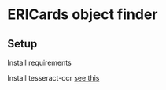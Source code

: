 # ERICards object finder

## Setup
Install requirements

Install tesseract-ocr [see this](\https://pyimagesearch.com/2018/09/17/opencv-ocr-and-text-recognition-with-tesseract/)
